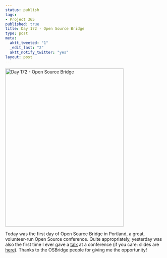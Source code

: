 ```yaml
--- 
status: publish
tags: 
- Project 365
published: true
title: Day 172 - Open Source Bridge
type: post
meta: 
  aktt_tweeted: "1"
  _edit_last: "2"
  aktt_notify_twitter: "yes"
layout: post
---
```

<a href="http://www.flickr.com/photos/freeed/5860232313/" title="Day 172 - Open Source Bridge by Fred​, on Flickr"><img src="http://farm4.static.flickr.com/3003/5860232313_495a48c170.jpg" width="375" height="500" alt="Day 172 - Open Source Bridge"/></a>

Today was the first day of Open Source Bridge in Portland, a great, volunteer-run Open Source conference. Quite appropriately, yesterday was also the first time I ever gave a <a href="http://opensourcebridge.org/sessions/576">talk</a> at a conference (if you care: slides are <a href="http://mzl.la/playdoh-osbridge">here</a>). Thanks to the OSBridge people for giving me the opportunity!
